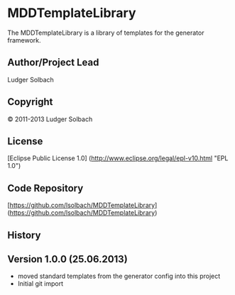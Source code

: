 MDDTemplateLibrary
==================
The MDDTemplateLibrary is a library of templates for the generator framework.

Author/Project Lead
-------------------
Ludger Solbach

Copyright
---------
© 2011-2013 Ludger Solbach

License
-------
[Eclipse Public License 1.0] (http://www.eclipse.org/legal/epl-v10.html "EPL 1.0")

Code Repository
---------------
[https://github.com/lsolbach/MDDTemplateLibrary] (https://github.com/lsolbach/MDDTemplateLibrary)

History
-------

Version 1.0.0 (25.06.2013)
--------------------------
* moved standard templates from the generator config into this project
* Initial git import

